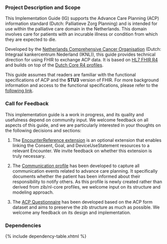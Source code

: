 ### Project Description and Scope

This Implementation Guide (IG) supports the Advance Care Planning (ACP) information standard (Dutch: Palliatieve Zorg Planning) and is intended for use within the palliative care domain in the Netherlands. This domain involves care for patients with an incurable illness or condition from which they are expected to die.

Developed by the <a href="https://iknl.nl/en">Netherlands Comprehensive Cancer Organisation</a> (Dutch: Integraal kankercentrum Nederland (IKNL)), this guide provides technical direction for using FHIR to exchange ACP data. It is based on <a href="http://hl7.org/fhir/R4/index.html">HL7 FHIR R4</a> and builds on top of the <a href="https://simplifier.net/packages/nictiz.fhir.nl.r4.nl-core">Dutch Core R4 profiles</a>. 

This guide assumes that readers are familiar with the functional specifications of ACP and the **STU3** version of FHIR. For more background information and access to the functional specifications, please refer to the <a href="functioneel-ontwerp.html">following link</a>.

### Call for Feedback

This implementation guide is a work in progress, and its quality and usefulness depend on community input. We welcome feedback on all aspects of this guide, and we are particularly interested in your thoughts on the following decisions and sections:

1. The <a href="StructureDefinition-ext-EncounterReference.html">EncounterReference extension</a> is an optional extension that enables linking the Consent, Goal, and DeviceUseStatement resources to a relevant Encounter. We invite feedback on whether this extension is truly necessary.

2. The <a href="StructureDefinition-ACP-Communication.html">Communication profile</a> has been developed to capture all communication events related to advance care planning. It specifically documents whether the patient has been informed about their responsibility to notify others. As this profile is newly created rather than derived from zib/nl-core profiles, we welcome input on its structure and modeling approach.

3. The <a href="Questionnaire-ACP-zib2017.html">ACP Questionnaire</a> has been developed based on the ACP form dataset and aims to preserve the zib structure as much as possible. We welcome any feedback on its design and implementation.

### Dependencies

{% include dependency-table.xhtml %}